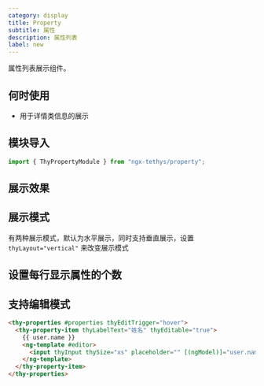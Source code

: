 ```yaml
---
category: display
title: Property
subtitle: 属性
description: 属性列表
label: new
---
```


<alert>属性列表展示组件。</alert>

## 何时使用

- 用于详情类信息的展示


## 模块导入
```ts
import { ThyPropertyModule } from "ngx-tethys/property";
```

## 展示效果
<example name="thy-property-basic-example"/>

## 展示模式
有两种展示模式，默认为水平展示，同时支持垂直展示，设置 `thyLayout="vertical"` 来改变展示模式
 
<example name="thy-property-vertical-example"/>

## 设置每行显示属性的个数

<example name="thy-property-column-example"/>

## 支持编辑模式
``` html
<thy-properties #properties thyEditTrigger="hover">
  <thy-property-item thyLabelText="姓名" thyEditable="true">
    {{ user.name }}
    <ng-template #editor>
      <input thyInput thySize="xs" placeholder="" [(ngModel)]="user.name" />
    </ng-template>
  </thy-property-item>
</thy-properties>

```

<example name="thy-property-editable-example"/>
